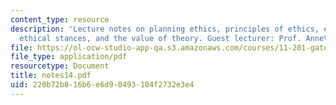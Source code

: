 ```yaml
---
content_type: resource
description: 'Lecture notes on planning ethics, principles of ethics, examples of
  ethical stances, and the value of theory. Guest lecturer: Prof. Annette Kim.'
file: https://ol-ocw-studio-app-qa.s3.amazonaws.com/courses/11-201-gateway-planning-action-fall-2007/220b72b816b6e6d90493104f2732e3e4_notes14.pdf
file_type: application/pdf
resourcetype: Document
title: notes14.pdf
uid: 220b72b8-16b6-e6d9-0493-104f2732e3e4
---
```

